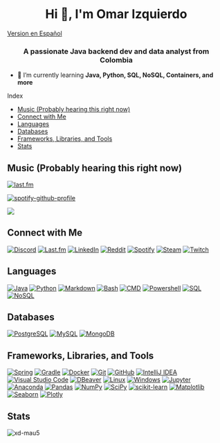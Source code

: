 <h1 align="center">Hi 👋, I'm Omar Izquierdo</h1>

[Version en Español](README_es.md)
<h3 align="center">A passionate Java backend dev and data analyst from Colombia</h3>

- 🌱 I’m currently learning **Java, Python, SQL, NoSQL, Containers, and more**

Index
- [Music (Probably hearing this right now)](#music-probably-hearing-this-right-now)
- [Connect with Me](#connect-with-me)
- [Languages](#languages)
- [Databases](#databases)
- [Frameworks, Libraries, and Tools](#frameworks-libraries-and-tools)
- [Stats](#stats)
  
  
## Music (Probably hearing this right now)
[![last.fm](https://github-readme-lastfm-stats.netlify.app/.netlify/functions/card?user=xd_mau5&theme=dark&show_scrobbles=true)](https://last.fm/user/xd_mau5)

[![spotify-github-profile](https://spotify-github-profile.kittinanx.com/api/view?uid=ho6rzmyljyskcjyjgxkg9x0ec&cover_image=true&theme=default&show_offline=false&background_color=121212&interchange=false)](https://github.com/kittinan/spotify-github-profile)


[![](https://visitcount.itsvg.in/api?id=xd-mau5&label=Profile%20Views&color=12&icon=5&pretty=true)](https://visitcount.itsvg.in)

## Connect with Me
[![Discord](https://img.shields.io/badge/Discord-5865F2?style=social&logo=discord)](https://discord.com/users/427683965181362176)
[![Last.fm](https://img.shields.io/badge/Last.fm-F29F35?style=social&logo=lastdotfm)](https://last.fm/user/xd_mau5)
[![LinkedIn](https://img.shields.io/badge/LinkedIn-0077B5?style=social&logo=linkedin)](https://www.linkedin.com/in/omar-izquierdo-204387231/)
[![Reddit](https://img.shields.io/badge/Reddit-FF4500?style=social&logo=reddit)](https://reddit.com/user/xd_mau5)
[![Spotify](https://img.shields.io/badge/Spotify-1ED760?style=social&logo=spotify)](https://open.spotify.com/user/ho6rzmyljyskcjyjgxkg9x0ec)
[![Steam](https://img.shields.io/badge/Steam-000000?style=social&logo=steam)](https://steamcommunity.com/id/xd_mau5)
[![Twitch](https://img.shields.io/badge/Twitch-9146FF?style=social&logo=twitch)](https://twitch.tv/xd_mau5)

## Languages
[![Java](https://img.shields.io/badge/Java-007396?style=for-the-badge&logo=openjdk&logoColor=white)](#)
[![Python](https://img.shields.io/badge/Python-3776AB?style=for-the-badge&logo=python&logoColor=white)](#)
[![Markdown](https://img.shields.io/badge/Mardown-000000?style=for-the-badge&logo=markdown&logoColor=white)](#)
[![Bash](https://img.shields.io/badge/Bash-4EAA25?style=for-the-badge&logo=gnu-bash&logoColor=white)](#)
[![CMD](https://img.shields.io/badge/CMD-4D4D4D?style=for-the-badge&logo=windows-terminal&logoColor=white)](#)
[![Powershell](https://img.shields.io/badge/Powershell-5391FE?style=for-the-badge&logo=powershell&logoColor=white)](#)
[![SQL](https://img.shields.io/badge/SQL-003B57?style=for-the-badge&logo=postgresql&logoColor=white)](#)
[![NoSQL](https://img.shields.io/badge/NoSQL-4EA94B?style=for-the-badge&logo=mongodb&logoColor=white)](#)

## Databases
[![PostgreSQL](https://img.shields.io/badge/PostgreSQL-336791?style=for-the-badge&logo=postgresql&logoColor=white)](#)
[![MySQL](https://img.shields.io/badge/MySQL-4479A1?style=for-the-badge&logo=mysql&logoColor=white)](#)
[![MongoDB](https://img.shields.io/badge/MongoDB-47A248?style=for-the-badge&logo=mongodb&logoColor=white)](#)

## Frameworks, Libraries, and Tools
[![Spring](https://img.shields.io/badge/Spring-6DB33F?style=for-the-badge&logo=spring&logoColor=white)](#)
[![Gradle](https://img.shields.io/badge/Gradle-02303A?style=for-the-badge&logo=gradle&logoColor=white)](#)
[![Docker](https://img.shields.io/badge/Docker-2496ED?style=for-the-badge&logo=docker&logoColor=white)](#)
[![Git](https://img.shields.io/badge/Git-F05032?style=for-the-badge&logo=git&logoColor=white)](#)
[![GitHub](https://img.shields.io/badge/GitHub-181717?style=for-the-badge&logo=github&logoColor=white)](#)
[![IntelliJ IDEA](https://img.shields.io/badge/IntelliJ%20IDEA-000000?style=for-the-badge&logo=intellij-idea&logoColor=white)](#)
[![Visual Studio Code](https://img.shields.io/badge/Visual%20Studio%20Code-007ACC?style=for-the-badge&logo=visual-studio-code&logoColor=white)](#)
[![DBeaver](https://img.shields.io/badge/DBeaver-EE7C00?style=for-the-badge&logo=dbeaver&logoColor=white)](#)
[![Linux](https://img.shields.io/badge/Linux-FCC624?style=for-the-badge&logo=linux&logoColor=white)](#)
[![Windows](https://img.shields.io/badge/Windows-0078D6?style=for-the-badge&logo=windows&logoColor=white)](#)
[![Jupyter](https://img.shields.io/badge/Jupyter-F37626?style=for-the-badge&logo=jupyter&logoColor=white)](#)
[![Anaconda](https://img.shields.io/badge/Anaconda-44A833?style=for-the-badge&logo=anaconda&logoColor=white)](#)
[![Pandas](https://img.shields.io/badge/Pandas-150458?style=for-the-badge&logo=pandas&logoColor=white)](#)
[![NumPy](https://img.shields.io/badge/NumPy-013243?style=for-the-badge&logo=numpy&logoColor=white)](#)
[![SciPy](https://img.shields.io/badge/SciPy-8CAAE6?style=for-the-badge&logo=scipy&logoColor=white)](#)
[![scikit-learn](https://img.shields.io/badge/scikit--learn-F7931E?style=for-the-badge&logo=scikit-learn&logoColor=white)](#)
[![Matplotlib](https://img.shields.io/badge/Matplotlib-11557C?style=for-the-badge&logo=matplotlib&logoColor=white)](#)
[![Seaborn](https://img.shields.io/badge/Seaborn-3881C6?style=for-the-badge&logo=seaborn&logoColor=white)](#)
[![Plotly](https://img.shields.io/badge/Plotly-3F4F75?style=for-the-badge&logo=plotly&logoColor=white)](#)
## Stats
<p><img align="center" src="https://github-readme-stats.vercel.app/api/top-langs?username=xd-mau5&show_icons=true&locale=en&layout=compact&theme=dark" alt="xd-mau5" /></p>
